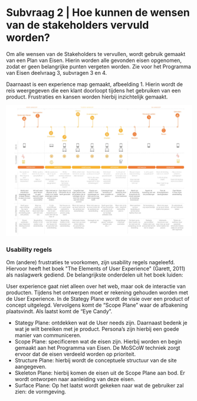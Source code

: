 # Subvraag 2 \| Hoe kunnen de wensen van de stakeholders vervuld worden?

Om alle wensen van de Stakeholders te vervullen, wordt gebruik gemaakt van een Plan van Eisen. Hierin worden alle gevonden eisen opgenomen, zodat er geen belangrijke punten vergeten worden. Zie voor het Programma van Eisen deelvraag 3, subvragen 3 en 4.

Daarnaast is een experience map gemaakt, afbeelding 1. Hierin wordt de reis weergegeven die een klant doorloopt tijdens het gebruiken van een product. Frustraties en kansen worden hierbij inzichtelijk gemaakt. 

![Afbeelding 1 \| Experience map](../../.gitbook/assets/afbeelding_em.jpg)

### Usability regels

Om \(andere\) frustraties te voorkomen, zijn usability regels nageleefd. Hiervoor heeft het boek "The Elements of User Experience" \(Garett, 2011\) als naslagwerk gediend. De belangrijkste onderdelen uit het boek luiden:

User experience gaat niet alleen over het web, maar ook de interactie van producten. Tijdens het ontwerpen moet er rekening gehouden worden met de User Experience. In de Stategy Plane wordt de visie over een product of concept uitgelegd. Vervolgens komt de “Scope Plane” waar de afbakening plaatsvindt. Als laatst komt de “Eye Candy”.

* Stategy Plane: ontdekken wat de User needs zijn. Daarnaast bedenk je wat je wilt bereiken met je product. Persona’s zijn hierbij een goede manier van communiceren.
* Scope Plane: specificeren wat de eisen zijn. Hierbij worden en begin gemaakt aan het Programma van Eisen. De MoSCoW techniek zorgt ervoor dat de eisen verdeeld worden op prioriteit.
* Structure Plane: hierbij wordt de conceptuele structuur van de site aangegeven.
* Skeleton Plane: hierbij komen de eisen uit de Scope Plane aan bod. Er wordt ontworpen naar aanleiding van deze eisen.
* Surface Plane: Op het laatst wordt gekeken naar wat de gebruiker zal zien: de vormgeving.



### 

